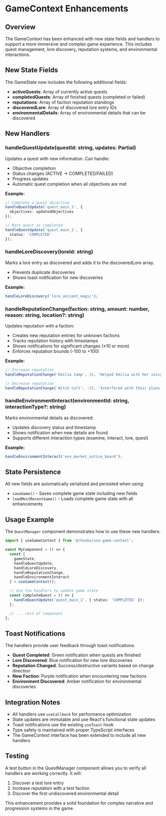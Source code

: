 # GameContext Enhancements

## Overview

The GameContext has been enhanced with new state fields and handlers to support a more immersive and complex game experience. This includes quest management, lore discovery, reputation systems, and environmental interactions.

## New State Fields

The GameState now includes the following additional fields:

- **activeQuests**: Array of currently active quests
- **completedQuests**: Array of finished quests (completed or failed)
- **reputations**: Array of faction reputation standings
- **discoveredLore**: Array of discovered lore entry IDs
- **environmentalDetails**: Array of environmental details that can be discovered

## New Handlers

### handleQuestUpdate(questId: string, updates: Partial<Quest>)

Updates a quest with new information. Can handle:
- Objective completion
- Status changes (ACTIVE → COMPLETED/FAILED)
- Progress updates
- Automatic quest completion when all objectives are met

**Example:**
```typescript
// Complete a quest objective
handleQuestUpdate('quest_main_1', {
  objectives: updatedObjectives
});

// Mark quest as completed
handleQuestUpdate('quest_main_1', {
  status: 'COMPLETED'
});
```

### handleLoreDiscovery(loreId: string)

Marks a lore entry as discovered and adds it to the discoveredLore array.
- Prevents duplicate discoveries
- Shows toast notification for new discoveries

**Example:**
```typescript
handleLoreDiscovery('lore_ancient_magic');
```

### handleReputationChange(faction: string, amount: number, reason: string, location?: string)

Updates reputation with a faction:
- Creates new reputation entries for unknown factions
- Tracks reputation history with timestamps
- Shows notifications for significant changes (±10 or more)
- Enforces reputation bounds (-100 to +100)

**Example:**
```typescript
// Increase reputation
handleReputationChange('Emilia Camp', 15, 'Helped Emilia with her insignia');

// Decrease reputation
handleReputationChange('Witch Cult', -25, 'Interfered with their plans', 'Roswaal Manor');
```

### handleEnvironmentInteract(environmentId: string, interactionType?: string)

Marks environmental details as discovered:
- Updates discovery status and timestamp
- Shows notification when new details are found
- Supports different interaction types (examine, interact, lore, quest)

**Example:**
```typescript
handleEnvironmentInteract('env_market_notice_board');
```

## State Persistence

All new fields are automatically serialized and persisted when using:
- `saveGame()` - Saves complete game state including new fields
- `loadMostRecentGame()` - Loads complete game state with all enhancements

## Usage Example

The `QuestManager` component demonstrates how to use these new handlers:

```typescript
import { useGameContext } from '@/hooks/use-game-context';

const MyComponent = () => {
  const { 
    gameState, 
    handleQuestUpdate, 
    handleLoreDiscovery, 
    handleReputationChange, 
    handleEnvironmentInteract 
  } = useGameContext();

  // Use the handlers to update game state
  const completeQuest = () => {
    handleQuestUpdate('quest_main_1', { status: 'COMPLETED' });
  };

  // ... rest of component
};
```

## Toast Notifications

The handlers provide user feedback through toast notifications:
- **Quest Completed**: Green notification when quests are finished
- **Lore Discovered**: Blue notification for new lore discoveries
- **Reputation Changed**: Success/destructive variants based on change direction
- **New Faction**: Purple notification when encountering new factions
- **Environment Discovered**: Amber notification for environmental discoveries

## Integration Notes

- All handlers use `useCallback` for performance optimization
- State updates are immutable and use React's functional state updates
- Toast notifications use the existing `useToast` hook
- Type safety is maintained with proper TypeScript interfaces
- The GameContext interface has been extended to include all new handlers

## Testing

A test button in the QuestManager component allows you to verify all handlers are working correctly. It will:
1. Discover a test lore entry
2. Increase reputation with a test faction
3. Discover the first undiscovered environmental detail

This enhancement provides a solid foundation for complex narrative and progression systems in the game.

